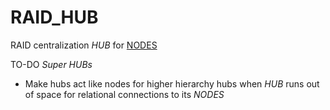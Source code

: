 # RAID_HUB

RAID centralization *HUB* for [NODES](https://github.com/IgnacioPardo/RAID_NODE)

TO-DO
*Super HUBs*
  * Make hubs act like nodes for higher hierarchy hubs when *HUB* runs out of space for relational connections to its *NODES*

